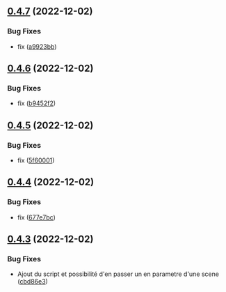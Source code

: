 ## [0.4.7](https://github.com/Team-du-soleil-levant/ndi_frontend/compare/v0.4.6...v0.4.7) (2022-12-02)


### Bug Fixes

* fix ([a9923bb](https://github.com/Team-du-soleil-levant/ndi_frontend/commit/a9923bb009ae2b583bcc992c7ee769c7b08a11cd))



## [0.4.6](https://github.com/Team-du-soleil-levant/ndi_frontend/compare/v0.4.5...v0.4.6) (2022-12-02)


### Bug Fixes

* fix ([b9452f2](https://github.com/Team-du-soleil-levant/ndi_frontend/commit/b9452f2a4b828329214a4cafac11386aeb17a2a8))



## [0.4.5](https://github.com/Team-du-soleil-levant/ndi_frontend/compare/v0.4.4...v0.4.5) (2022-12-02)


### Bug Fixes

* fix ([5f60001](https://github.com/Team-du-soleil-levant/ndi_frontend/commit/5f60001c3365bc281e4547f23ffa9a4c58dd695f))



## [0.4.4](https://github.com/Team-du-soleil-levant/ndi_frontend/compare/v0.4.3...v0.4.4) (2022-12-02)


### Bug Fixes

* fix ([677e7bc](https://github.com/Team-du-soleil-levant/ndi_frontend/commit/677e7bc11abc902230fbda04c7940dd168104fd8))



## [0.4.3](https://github.com/Team-du-soleil-levant/ndi_frontend/compare/v0.4.2...v0.4.3) (2022-12-02)


### Bug Fixes

* Ajout du script et possibilité d'en passer un en parametre d'une scene ([cbd86e3](https://github.com/Team-du-soleil-levant/ndi_frontend/commit/cbd86e36ca6075fc0d0c6f4c0c0f543f34675160))




